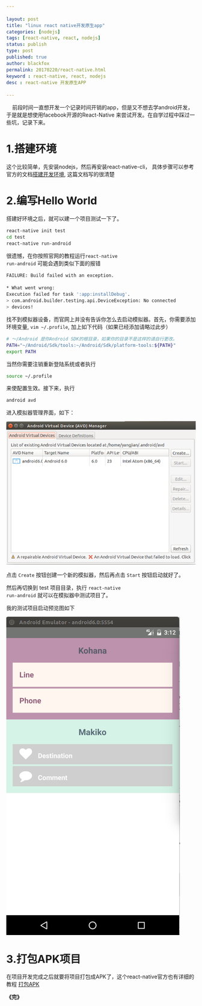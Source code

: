 ```yaml
---

layout: post
title: "linux react native开发原生app"
categories: [nodejs]
tags: [react-native, react, nodejs]
status: publish
type: post
published: true
author: blackfox
permalink: 20170220/react-native.html
keyword : react-native, react, nodejs
desc : react-native 开发原生APP

---
```


&nbsp;&nbsp;&nbsp;&nbsp;前段时间一直想开发一个记录时间开销的app，但是又不想去学android开发，于是就是想使用facebook开源的React-Native 来尝试开发。在自学过程中踩过一些坑，记录下来。

1.搭建环境
========
这个比较简单，先安装nodejs，然后再安装react-native-cli，
具体步骤可以参考官方的文档<a
href="http://reactnative.cn/docs/0.41/getting-started.html#content">搭建开发环境</a>, 这篇文档写的很清楚

2.编写Hello World
=======
搭建好环境之后，就可以建一个项目测试一下了。

```bash
react-native init test
cd test
react-native run-android
```

很遗憾，在你按照官网的教程运行<code class="scode">react-native run-android</code> 可能会遇到类似下面的报错

```bash
FAILURE: Build failed with an exception.

* What went wrong:
Execution failed for task ':app:installDebug'.
> com.android.builder.testing.api.DeviceException: No connected
> devices!

```

找不到模拟器设备，而官网上并没有告诉你怎么去启动模拟器。首先，你需要添加环境变量, <code class="scode">vim ~/.profile</code>, 加上如下代码（如果已经添加请略过此步）

```bash
# ～/Android 是你Android SDK的根目录，如果你的目录不是这样的请自行更改。
PATH="~/Android/Sdk/tools:~/Android/Sdk/platform-tools:${PATH}"
export PATH
```

当然你需要注销重新登陆系统或者执行

```bash
source ~/.profile 
```
来使配置生效。接下来，执行

```bash
android avd
```
进入模拟器管理界面，如下：

<div style="text-align:left;"><img src="/images/2017/02/react-native-01.png" /> </div>

点击 <code class="scode">Create</code>
按钮创建一个新的模拟器，然后再点击 <code class="scode">Start</code>
按钮启动就好了。

然后再切换到 test 项目目录，执行 <code class="scode">react-native run-android</code> 就可以在模拟器中测试项目了。

我的测试项目启动预览图如下

<div style="text-align:left;"><img src="/images/2017/02/react-native-02.png" /> </div>

3.打包APK项目
=======
在项目开发完成之后就要将项目打包成APK了，这个react-native官方也有详细的教程
<a href="http://reactnative.cn/docs/0.41/signed-apk-android.html">打包APK</a>

<strong>《完》</strong>
